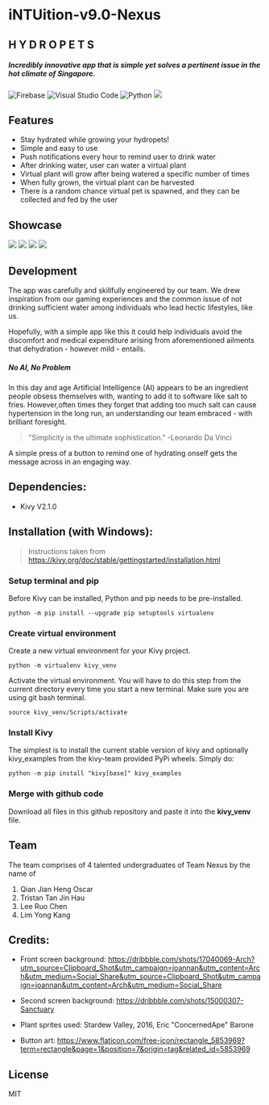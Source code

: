 # iNTUition-v9.0-Nexus
## H Y D R O P E T S
##### Incredibly innovative app that is simple yet solves a pertinent issue in the hot climate of Singapore.

![Firebase](https://img.shields.io/badge/firebase-%23039BE5.svg?style=for-the-badge&logo=firebase) ![Visual Studio Code](https://img.shields.io/badge/Visual%20Studio%20Code-0078d7.svg?style=for-the-badge&logo=visual-studio-code&logoColor=white) ![Python](https://img.shields.io/badge/python-3670A0?style=for-the-badge&logo=python&logoColor=ffdd54)
![](https://drive.google.com/uc?export=view&id=1tq5FBuRMhtD-nKDf3kHt7M9P-O4cWpQb)

## Features
- Stay hydrated while growing your hydropets!
- Simple and easy to use
- Push notifications every hour to remind user to drink water
- After drinking water, user can water a virtual plant
- Virtual plant will grow after being watered a specific number of times
- When fully grown, the virtual plant can be harvested
- There is a random chance virtual pet is spawned, and they can be collected and fed by the user

## Showcase
![](https://drive.google.com/uc?export=view&id=1P0EMssZirBg8eVe1FibgXZjsz6i0moTI)
![](https://drive.google.com/uc?export=view&id=1hkgNJxlsNC6LbpFIvJsBt-d48h0hhTSX)
![](https://drive.google.com/uc?export=view&id=1sTdmL_R-7KdbW2QtJ7blY_2TOA8dGeIU)
![](https://drive.google.com/uc?export=view&id=1CL4j5_B_peBMWGujOhycgq3mmA2zaALq)


## Development
The app was carefully and skillfully engineered by our team. We drew inspiration from our gaming experiences and the common issue of not drinking sufficient water among individuals who lead hectic lifestyles, like us.

Hopefully, with a simple app like this it could help individuals avoid the discomfort and medical expenditure arising from aforementioned ailments that dehydration - however mild - entails. 

##### No AI, No Problem
In this day and age Artificial Intelligence (AI) appears to be an ingredient people obsess themselves with, wanting to add it to software like salt to fries. However,often times they forget that adding too much salt can cause hypertension in the long run, an understanding our team embraced - with brilliant foresight. 

> "Simplicity is the ultimate sophistication."
>  -Leonardo Da Vinci  

A simple press of a button to remind one of hydrating onself gets the message across in an engaging way.

## Dependencies:
- Kivy V2.1.0

## Installation (with Windows):
> Instructions taken from https://kivy.org/doc/stable/gettingstarted/installation.html

### Setup terminal and pip
Before Kivy can be installed, Python and pip needs to be pre-installed.
```
python -m pip install --upgrade pip setuptools virtualenv
```

### Create virtual environment   
Create a new virtual environment for your Kivy project.
```
python -m virtualenv kivy_venv
```
Activate the virtual environment. You will have to do this step from the current directory every time you start a new terminal. Make sure you are using git bash terminal.
```
source kivy_venv/Scripts/activate
```

### Install Kivy
The simplest is to install the current stable version of kivy and optionally kivy_examples from the kivy-team provided PyPi wheels. Simply do:
```
python -m pip install "kivy[base]" kivy_examples
```

### Merge with github code
Download all files in this github repository and paste it into the **kivy_venv** file.

## Team
The team comprises of 4 talented undergraduates of Team Nexus by the name of
1. Qian Jian Heng Oscar
2. Tristan Tan Jin Hau
3. Lee Ruo Chen
4. Lim Yong Kang

## Credits:
- Front screen background: https://dribbble.com/shots/17040069-Arch?utm_source=Clipboard_Shot&utm_campaign=joannan&utm_content=Arch&utm_medium=Social_Share&utm_source=Clipboard_Shot&utm_campaign=joannan&utm_content=Arch&utm_medium=Social_Share

- Second screen background: https://dribbble.com/shots/15000307-Sanctuary

- Plant sprites used: Stardew Valley, 2016, Eric "ConcernedApe" Barone

- Button art: https://www.flaticon.com/free-icon/rectangle_5853969?term=rectangle&page=1&position=7&origin=tag&related_id=5853969

## License

MIT

